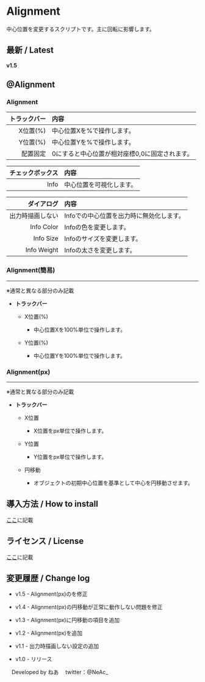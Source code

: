 
# Alignment

中心位置を変更するスクリプトです。主に回転に影響します。

## 最新 / Latest

**v1.5**


## @Alignment

### Alignment

| トラックバー | 内容 |
| -: | :- |
| X位置(%) | 中心位置Xを%で操作します。 |
| Y位置(%) | 中心位置Yを%で操作します。 |
| 配置固定 | 0にすると中心位置が相対座標0,0に固定されます。 |

| チェックボックス | 内容 |
| -: | :- |
| Info | 中心位置を可視化します。 |

| ダイアログ | 内容 |
| -: | :- |
| 出力時描画しない | Infoでの中心位置を出力時に無効化します。 |
| Info Color | Infoの色を変更します。 |
| Info Size | Infoのサイズを変更します。 |
| Info Weight | Infoの太さを変更します。 |



### Alignment(簡易)
---

※通常と異なる部分のみ記載

- **トラックバー**

	- X位置(%)
		- 中心位置Xを100%単位で操作します。

	- Y位置(%)
		- 中心位置Yを100%単位で操作します。



### Alignment(px) 
---

※通常と異なる部分のみ記載

- **トラックバー**

	- X位置
		- X位置をpx単位で操作します。

	- Y位置
		- Y位置をpx単位で操作します。

	- 円移動
		- オブジェクトの初期中心位置を基準として中心を円移動させます。


## 導入方法 / How to install

[ここ](https://github.com/nea-c/AviUtl-Scripts/blob/dev/README.md)に記載

## ライセンス / License

[ここ](https://github.com/nea-c/AviUtl-Scripts/blob/master/LICENSE)に記載

## 変更履歴 / Change log

- v1.5 - Alignment(px)のを修正

- v1.4 - Alignment(px)の円移動が正常に動作しない問題を修正

- v1.3 - Alignment(px)に円移動の項目を追加

- v1.2 - Alignment(px)を追加

- v1.1 - 出力時描画しない設定の追加

- v1.0 - リリース


　Developed by ねあ
　twitter：@NeAc_